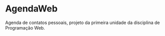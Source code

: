 # AgendaWeb
Agenda de contatos pessoais, projeto da primeira unidade da disciplina de Programação Web.
